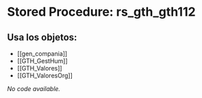 # Stored Procedure: rs_gth_gth112

## Usa los objetos:
- [[gen_compania]]
- [[GTH_GestHum]]
- [[GTH_Valores]]
- [[GTH_ValoresOrg]]

*No code available.*
